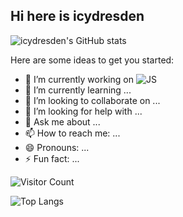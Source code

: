 ## Hi here is icydresden

![icydresden's GitHub stats](https://github-readme-stats.vercel.app/api?username=icydresden&show_icons=true&theme=tokyonight)

Here are some ideas to get you started:

- 🔭 I’m currently working on ![JS](https://img.shields.io/badge/Lang-JavaScript-yellowgreen)
- 🌱 I’m currently learning ...
- 👯 I’m looking to collaborate on ...
- 🤔 I’m looking for help with ...
- 💬 Ask me about ...
- 📫 How to reach me: ...
- 😄 Pronouns: ...
- ⚡ Fun fact: ...


![Visitor Count](https://profile-counter.glitch.me/icydresden/count.svg)

![Top Langs](https://github-readme-stats.vercel.app/api/top-langs/?username=icydresden&layout=compact&theme=tokyonight)
